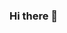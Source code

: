 ### Hi there 👋

<!--
**georgiazrk/georgiazrk** is a ✨ _special_ ✨ repository because its `README.md` (this file) appears on your GitHub profile.

Here are some ideas to get you started:

- 🔭 I’m currently working on my studies
- 🌱 I’m currently learning Information Technology
- 👯 I’m looking to collaborate on my studies ( where its allowed )
- 🤔 I’m looking for help with my studies lol
- 📫 How to reach me: gzrkearns@gmail.com
- 😄 Pronouns: she/her
-->
